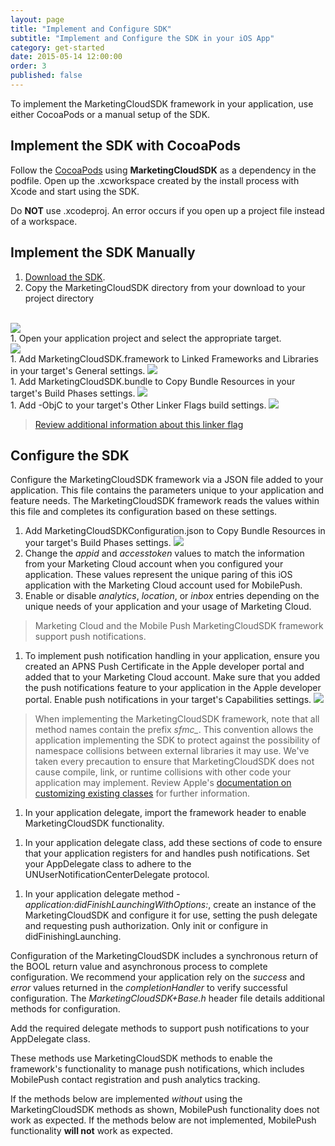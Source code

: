 ```yaml
---
layout: page
title: "Implement and Configure SDK"
subtitle: "Implement and Configure the SDK in your iOS App"
category: get-started
date: 2015-05-14 12:00:00
order: 3
published: false
---
```

To implement the MarketingCloudSDK framework in your application, use either CocoaPods or a manual setup of the SDK.

## Implement the SDK with CocoaPods

Follow the [CocoaPods](https://guides.cocoapods.org/using/using-cocoapods.html) using **MarketingCloudSDK** as a dependency in the podfile. Open up the .xcworkspace created by the install process with Xcode and start using the SDK.

Do **NOT** use .xcodeproj. An error occurs if you open up a project file instead of a workspace.

## Implement the SDK Manually

1. [Download the SDK]({{site.codeurl}}).
1. Copy the MarketingCloudSDK directory from your download to your project directory
<br/>
<img class="img-responsive" src="{{ site.baseurl }}/assets/SDKConfigure1.png" /><br/>
1. Open your application project and select the appropriate target.
<br/>
<img class="img-responsive" src="{{ site.baseurl }}/assets/SDKConfigure2.png" /><br/>
1. Add MarketingCloudSDK.framework to Linked Frameworks and Libraries in your target's General settings.
<img class="img-responsive" src="{{ site.baseurl }}/assets/SDKConfigure3.png" /><br/>
1. Add MarketingCloudSDK.bundle to Copy Bundle Resources in your target's Build Phases settings.
<img class="img-responsive" src="{{ site.baseurl }}/assets/SDKConfigure4.png" /><br/>
1. Add -ObjC to your target's Other Linker Flags build settings.
<img class="img-responsive" src="{{ site.baseurl }}/assets/SDKConfigure5.png" /><br/>

> [Review additional information about this linker flag](https://developer.apple.com/library/content/qa/qa1490/_index.html)

## Configure the SDK

Configure the MarketingCloudSDK framework via a JSON file added to your application. This file contains the parameters unique to your application and feature needs. The MarketingCloudSDK framework reads the values within this file and completes its configuration based on these settings.

1. Add MarketingCloudSDKConfiguration.json to Copy Bundle Resources in your target's Build Phases settings.
<img class="img-responsive" src="{{ site.baseurl }}/assets/SDKConfigure6.png" /><br/>
1. Change the *appid* and *accesstoken* values to match the information from your Marketing Cloud account when you configured your application. These values represent the unique paring of this iOS application with the Marketing Cloud account used for MobilePush.
1. Enable or disable *analytics*, *location*, or *inbox* entries depending on the unique needs of your application and your usage of Marketing Cloud.
> Marketing Cloud and the Mobile Push MarketingCloudSDK framework support push notifications.
1. To implement push notification handling in your application, ensure you created an APNS Push Certificate in the Apple developer portal and added that to your Marketing Cloud account. Make sure that you added the push notifications feature to your application in the Apple developer portal. Enable push notifications in  your target's Capabilities settings.
<img class="img-responsive" src="{{ site.baseurl }}/assets/SDKConfigure7.png" /><br/>
> When implementing the MarketingCloudSDK framework, note that all method names contain the prefix *sfmc_*. This convention allows the application implementing the SDK to protect against the possibility of namespace collisions between external libraries it may use. We've taken every precaution to ensure that MarketingCloudSDK does not cause compile, link, or runtime collisions with other code your application may implement. Review Apple's [documentation on customizing existing classes](https://developer.apple.com/library/content/documentation/Cocoa/Conceptual/ProgrammingWithObjectiveC/CustomizingExistingClasses/CustomizingExistingClasses.html#//apple_ref/doc/uid/TP40011210-CH6-SW4) for further information.
1. In your application delegate, import the framework header to enable MarketingCloudSDK functionality.
<script src="https://gist.github.com/1fd881bd6bd0b81fc53fac4763d758ba.js"></script>
<script src="https://gist.github.com/e98010d99755e03fa470b7f6bea2522e.js"></script>
1. In your application delegate class, add these sections of code to ensure that your application registers for and handles push notifications. Set your AppDelegate class to adhere to the UNUserNotificationCenterDelegate protocol.
<script src="https://gist.github.com/de3ba047a63c27ec8d88fc8e6eaa4f5d.js"></script>
<script src="https://gist.github.com/88c8b6247e1e1cdce48a19dc0c19e304.js"></script>

1. In your application delegate method *-application:didFinishLaunchingWithOptions:*, create an instance of the MarketingCloudSDK and configure it for use, setting the push delegate and requesting push authorization. Only init or configure in didFinishingLaunching.
<script src="https://gist.github.com/1770c3d15eff943946ba254203d9ae87.js"></script>
<script src="https://gist.github.com/9cdc6399bd6adf576371d5a5cc512b71.js"></script>

Configuration of the MarketingCloudSDK includes a synchronous return of the BOOL return value and asynchronous process to complete configuration. We recommend your application rely on the *success* and *error* values returned in the *completionHandler* to verify successful configuration. The *MarketingCloudSDK+Base.h* header file details additional methods for configuration.

Add the required delegate methods to support push notifications to your AppDelegate class.

These methods use  MarketingCloudSDK methods to enable the framework's functionality to manage push notifications, which includes MobilePush contact registration and push analytics tracking.

If the methods below are implemented *without* using the MarketingCloudSDK methods as shown, MobilePush functionality does not work as expected. If the methods below are not implemented, MobilePush functionality **will not** work as expected.

<script src="https://gist.github.com/948f26f2acf00add2655885e3ec5d1aa.js"></script>
<script src="https://gist.github.com/14a82bd3208be864e0ace803e7d6632f.js"></script>
